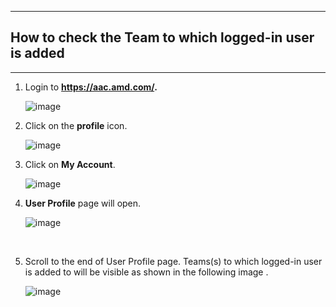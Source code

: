 ***
## How to check the Team to which logged-in user is added
***

1. Login to **https://aac.amd.com/.**

      ![image](https://github.com/amddcgpuce/AMDAcceleratorCloudGuides/assets/137475062/5e90b2dc-1f9d-46e6-a875-980df97f1248)

        
2. Click on the **profile** icon.
    
      ![image](https://github.com/amddcgpuce/AMDAcceleratorCloudGuides/assets/137475062/07c506e1-2563-4647-b45c-41581040e4a7)


3. Click on **My Account**.
   
      ![image](https://github.com/amddcgpuce/AMDAcceleratorCloudGuides/assets/137475062/8373d077-fc68-4b54-af18-fd18046e1775)

          
4. **User Profile** page will open.

   ![image](https://github.com/amddcgpuce/AMDAcceleratorCloudGuides/assets/137475062/7b87b3bc-2782-4a19-a9e9-e8b680703087)
<br/>  

5. Scroll to the end of User Profile page. Teams(s) to which logged-in user is added to will be visible as shown in the following image .


   ![image](https://github.com/amddcgpuce/AMDAcceleratorCloudGuides/assets/137475062/e940f30d-e184-4e40-8a3d-d8b4dd291a0f)
